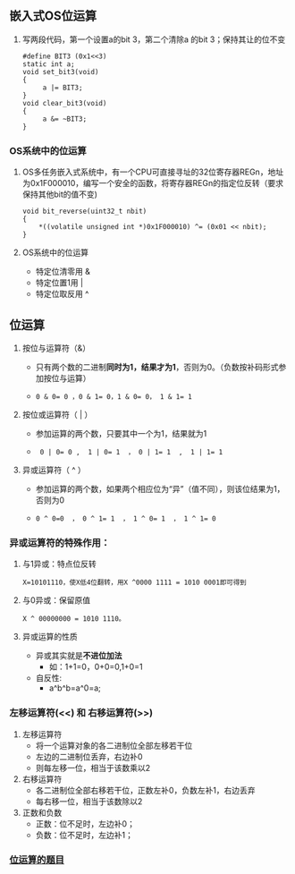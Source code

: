 ## 嵌入式OS位运算

1. 写两段代码，第一个设置a的bit 3，第二个清除a 的bit 3；保持其让的位不变

   ```
   #define BIT3 (0x1<<3) 
   static int a; 
   void set_bit3(void) 
   { 
   		a |= BIT3; 
   } 
   void clear_bit3(void) 
   { 
   		a &= ~BIT3; 
   } 
   ```

   

### OS系统中的位运算

1. OS多任务嵌入式系统中，有一个CPU可直接寻址的32位寄存器REGn，地址为0x1F000010，编写一个安全的函数，将寄存器REGn的指定位反转（要求保持其他bit的值不变)

   ```
   void bit_reverse(uint32_t nbit)
   {
       *((volatile unsigned int *)0x1F000010) ^= (0x01 << nbit);
   }
   ```

2. OS系统中的位运算

   + 特定位清零用  &
   + 特定位置1用     |
   + 特定位取反用  ^

## 位运算

1. 按位与运算符（&）

   - 只有两个数的二进制**同时为1，结果才为1**，否则为0。（负数按补码形式参加按位与运算）

   - ```
     0 & 0= 0 ，0 & 1= 0，1 & 0= 0， 1 & 1= 1
     ```

2. 按位或运算符（ | ）

   - 参加运算的两个数，只要其中一个为1，结果就为1

   - ```
      0 | 0= 0 ,  1 | 0= 1  ， 0 | 1= 1  ,  1 | 1= 1 
     ```

3. 异或运算符（ ^ ）

   - 参加运算的两个数，如果两个相应位为“异”（值不同），则该位结果为1，否则为0

   - ```
     0 ^ 0=0  ， 0 ^ 1= 1  ， 1 ^ 0= 1  ， 1 ^ 1= 0
     ```

### 异或运算符的特殊作用：

1. 与1异或：特点位反转

   ```
   X=10101110，使X低4位翻转，用X ^0000 1111 = 1010 0001即可得到
   ```

2. 与0异或：保留原值

   ```
   X ^ 00000000 = 1010 1110。
   ```

3. 异或运算的性质

   - 异或其实就是**不进位加法**
     - 如：1+1=0，0+0=0,1+0=1
   - 自反性:  
     - a^b^b=a^0=a;

### 左移运算符(<<) 和 右移运算符(>>)

1. 左移运算符
   + 将一个运算对象的各二进制位全部左移若干位
   + 左边的二进制位丢弃，右边补0
   + 则每左移一位，相当于该数乘以2
2. 右移运算符
   + 各二进制位全部右移若干位，正数左补0，负数左补1，右边丢弃
   + 每右移一位，相当于该数除以2
3. 正数和负数
   + 正数：位不足时，左边补0；
   + 负数：位不足时，左边补1；

### [位运算的题目](https://blog.csdn.net/sinat_35121480/article/details/53510793)